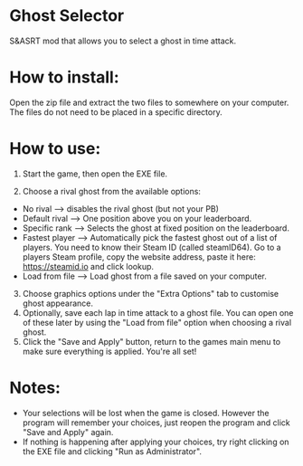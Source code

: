 # Ghost Selector
S&amp;ASRT mod that allows you to select a ghost in time attack.

# How to install:

Open the zip file and extract the two files to somewhere on your computer. The files do not need to be placed in a specific directory. 

# How to use:
1. Start the game, then open the EXE file.

2. Choose a rival ghost from the available options:
  * No rival --> disables the rival ghost (but not your PB)
  * Default rival --> One position above you on your leaderboard.
  * Specific rank --> Selects the ghost at fixed position on the leaderboard.
  * Fastest player --> Automatically pick the fastest ghost out of a list of players. You need to know their Steam ID (called steamID64). Go to a players Steam profile, copy the website address, paste it here: https://steamid.io and click lookup.
  * Load from file --> Load ghost from a file saved on your computer.
3. Choose graphics options under the "Extra Options" tab to customise ghost appearance.
4. Optionally, save each lap in time attack to a ghost file. You can open one of these later by using the "Load from file" option when choosing a rival ghost.
5. Click the "Save and Apply" button, return to the games main menu to make sure everything is applied. You're all set!

# Notes:
* Your selections will be lost when the game is closed. However the program will remember your choices, just reopen the program and click "Save and Apply" again.
* If nothing is happening after applying your choices, try right clicking on the EXE file and clicking "Run as Administrator".
